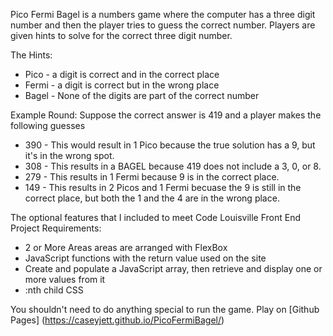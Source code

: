 Pico Fermi Bagel is a numbers game where the computer has a three digit number and then the player tries to guess the correct number. Players are given hints to solve for the correct three digit number. 

The Hints: 
* Pico - a digit is correct and in the correct place
* Fermi - a digit is correct but in the wrong place
* Bagel - None of the digits are part of the correct number

Example Round: Suppose the correct answer is 419 and a player makes the following guesses
* 390 - This would result in 1 Pico because the true solution has a 9, but it's in the wrong spot.
* 308 - This results in a BAGEL because 419 does not include a 3, 0, or 8.
* 279 - This results in 1 Fermi because 9 is in the correct place.
* 149 - This results in 2 Picos and 1 Fermi becuase the 9 is still in the correct place, but both the 1 and the 4 are in the wrong place. 


The optional features that I included to meet Code Louisville Front End Project Requirements: 
- 2 or More Areas areas are arranged with FlexBox
- JavaScript functions with the return value used on the site
- Create and populate a JavaScript array, then retrieve and display one or more values from it
- :nth child CSS  

You shouldn't need to do anything special to run the game. Play on [Github Pages] (https://caseyjett.github.io/PicoFermiBagel/)